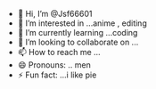 - 👋 Hi, I’m @Jsf66601
- 👀 I’m interested in ...anime , editing 
- 🌱 I’m currently learning ...coding
- 💞️ I’m looking to collaborate on ...
- 📫 How to reach me ...
- 😄 Pronouns: .. men 
- ⚡ Fun fact: ...i like pie

<!---
Jsf66601/Jsf66601 is a ✨ special ✨ repository because its `README.md` (this file) appears on your GitHub profile.
You can click the Preview link to take a look at your changes.
--->
